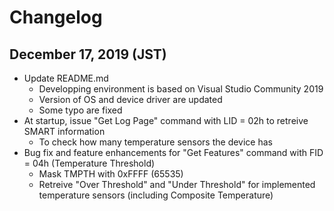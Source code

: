 # Changelog

## December 17, 2019 (JST)
* Update README.md
  * Developping environment is based on Visual Studio Community 2019
  * Version of OS and device driver are updated
  * Some typo are fixed
* At startup, issue "Get Log Page" command with LID = 02h to retreive SMART information
  * To check how many temperature sensors the device has
* Bug fix and feature enhancements for "Get Features" command with FID = 04h (Temperature Threshold)
  * Mask TMPTH with 0xFFFF (65535)
  * Retreive "Over Threshold" and "Under Threshold" for implemented temperature sensors (including Composite Temperature)

